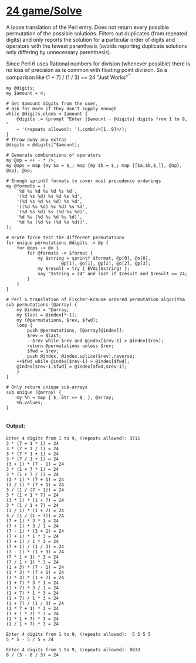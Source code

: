 [1]: http://rosettacode.org/wiki/24_game/Solve

# [24 game/Solve][1]

A loose translation of the Perl entry. Does not return every possible permutation of the possible solutions. Filters out duplicates (from repeated digits) and only reports the solution for a particular order of digits and operators with the fewest parenthesis (avoids reporting duplicate solutions only differing by unnecessary parenthesis).



Since Perl 6 uses Rational numbers for division (whenever possible) there is no loss of precision as is common with floating point division. So a comparison like  (1 + 7) / (1 / 3) == 24 "Just Works"<sup>&#8482;</sup>

```perl6
my @digits;
my $amount = 4;
 
# Get $amount digits from the user,
# ask for more if they don't supply enough
while @digits.elems < $amount {
    @digits ,= (prompt "Enter {$amount - @digits} digits from 1 to 9, "
    ~ '(repeats allowed): ').comb(/<[1..9]>/);
}
# Throw away any extras
@digits = @digits[^$amount];
 
# Generate combinations of operators
my @op = <+ - * />;
my @ops = map {my $a = $_; map {my $b = $_; map {[$a,$b,$_]}, @op}, @op}, @op;
 
# Enough sprintf formats to cover most precedence orderings
my @formats = (
    '%d %s %d %s %d %s %d',
    '(%d %s %d) %s %d %s %d',
    '(%d %s %d %s %d) %s %d',
    '((%d %s %d) %s %d) %s %d',
    '(%d %s %d) %s (%d %s %d)',
    '%d %s (%d %s %d %s %d)',
    '%d %s (%d %s (%d %s %d))',
);
 
# Brute force test the different permutations
for unique permutations @digits -> @p {
    for @ops -> @o {
        for @formats -> $format {
            my $string = sprintf $format, @p[0], @o[0],
                     @p[1], @o[1], @p[2], @o[2], @p[3];
            my $result = try { EVAL($string) };
            say "$string = 24" and last if $result and $result == 24;
        }
    }
}
 
# Perl 6 translation of Fischer-Krause ordered permutation algorithm
sub permutations (@array) {
    my @index = ^@array;
    my $last = @index[*-1];
    my (@permutations, $rev, $fwd);
    loop {
        push @permutations, [@array[@index]];
        $rev = $last;
        --$rev while $rev and @index[$rev-1] > @index[$rev];
        return @permutations unless $rev;
        $fwd = $rev;
        push @index, @index.splice($rev).reverse;
	++$fwd while @index[$rev-1] > @index[$fwd];
	@index[$rev-1,$fwd] = @index[$fwd,$rev-1];
    }
}
 
# Only return unique sub-arrays
sub unique (@array) {
    my %h = map { $_.Str => $_ }, @array;
    %h.values;
}
 
```

#### Output:
```
Enter 4 digits from 1 to 9, (repeats allowed): 3711
3 * (7 + 1 * 1) = 24
3 * (7 + 1 / 1) = 24
3 * (7 * 1 + 1) = 24
3 * (7 / 1 + 1) = 24
(3 + 1) * (7 - 1) = 24
3 * (1 + 7 * 1) = 24
3 * (1 + 7 / 1) = 24
(3 * 1) * (7 + 1) = 24
(3 / 1) * (7 + 1) = 24
3 / (1 / (7 + 1)) = 24
3 * (1 + 1 * 7) = 24
(3 * 1) * (1 + 7) = 24
3 * (1 / 1 + 7) = 24
(3 / 1) * (1 + 7) = 24
3 / (1 / (1 + 7)) = 24
(7 + 1) * 3 * 1 = 24
(7 + 1) * 3 / 1 = 24
(7 - 1) * (3 + 1) = 24
(7 + 1) * 1 * 3 = 24
(7 + 1) / 1 * 3 = 24
(7 + 1) / (1 / 3) = 24
(7 - 1) * (1 + 3) = 24
(7 * 1 + 1) * 3 = 24
(7 / 1 + 1) * 3 = 24
(1 + 3) * (7 - 1) = 24
(1 * 3) * (7 + 1) = 24
(1 * 3) * (1 + 7) = 24
(1 + 7) * 3 * 1 = 24
(1 + 7) * 3 / 1 = 24
(1 + 7) * 1 * 3 = 24
(1 + 7) / 1 * 3 = 24
(1 + 7) / (1 / 3) = 24
(1 * 7 + 1) * 3 = 24
(1 + 1 * 7) * 3 = 24
(1 * 1 + 7) * 3 = 24
(1 / 1 + 7) * 3 = 24

Enter 4 digits from 1 to 9, (repeats allowed):  5 5 5 5
5 * 5 - 5 / 5 = 24

Enter 4 digits from 1 to 9, (repeats allowed): 8833
8 / (3 - 8 / 3) = 24
```